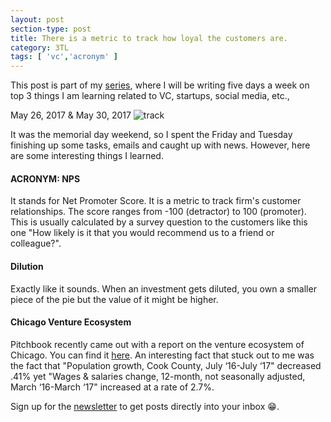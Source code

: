 ```yaml
---
layout: post
section-type: post
title: There is a metric to track how loyal the customers are.
category: 3TL
tags: [ 'vc','acronym' ]
---
```


This post is part of my [series](http://www.itsabhinaya.xyz/categories/3tl.html), where I will be writing five days a week on top 3 things I am learning related to VC, startups, social media, etc., 


May 26, 2017 & May 30, 2017
![track](/img/post/10.jpg "track")	

It was the memorial day weekend, so I spent the Friday and Tuesday finishing up some tasks, emails and caught up with news. However, here are some interesting things I learned.

#### ACRONYM: NPS 

It stands for Net Promoter Score. It is a metric to track firm's customer relationships. The score ranges from -100 (detractor) to 100 (promoter). This is usually calculated by a survey question to the customers like this one "How likely is it that you would recommend us to a friend or colleague?".

#### Dilution

Exactly like it sounds. When an investment gets diluted, you own a smaller piece of the pie but the value of it might be higher.

#### Chicago Venture Ecosystem
Pitchbook recently came out with a report on the venture ecosystem of Chicago. You can find it [here](https://pitchbook.com/newsletter/chicagos-vc-ecosystem-poised-for-the-next-step).
An interesting fact that stuck out to me was the fact that "Population growth, Cook County, July ‘16-July ‘17" decreased .41% yet "Wages & salaries change, 12-month, not seasonally adjusted, March ‘16-March ‘17" increased at a rate of 2.7%.

Sign up for the [newsletter](http://tinyletter.com/itsabhinaya) to get posts directly into your inbox :grin:.
